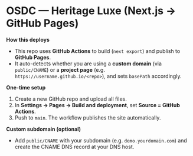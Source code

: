 # OSDC — Heritage Luxe (Next.js → GitHub Pages)

**How this deploys**
- This repo uses **GitHub Actions** to build (`next export`) and publish to **GitHub Pages**.
- It auto-detects whether you are using a **custom domain** (via `public/CNAME`) or a **project page** (e.g. `https://username.github.io/<repo>`), and sets `basePath` accordingly.

**One-time setup**
1. Create a new GitHub repo and upload all files.
2. In **Settings → Pages → Build and deployment**, set **Source = GitHub Actions**.
3. Push to `main`. The workflow publishes the site automatically.

**Custom subdomain (optional)**
- Add `public/CNAME` with your subdomain (e.g. `demo.yourdomain.com`) and create the CNAME DNS record at your DNS host.
